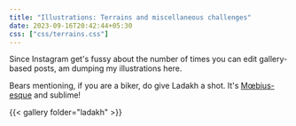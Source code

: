```yaml
---
title: "Illustrations: Terrains and miscellaneous challenges"
date: 2023-09-16T20:42:44+05:30
css: ["css/terrains.css"]
---
```


Since Instagram get's fussy about the number of times you can edit gallery-based posts, am dumping my illustrations here.

<div class="br"></div>

Bears mentioning, if you are a biker, do give Ladakh a shot. It's <a href="https://en.wikipedia.org/wiki/Jean_Giraud" target="_blank">Mœbius-esque</a> and sublime!

<div class="br"></div>
<div class="br"></div>

{{< gallery folder="ladakh" >}}

<div class="br"></div>
<div class="br"></div>
<div class="br"></div>
